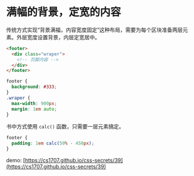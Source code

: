 # 满幅的背景，定宽的内容

传统方式实现“背景满福，内容宽度固定”这种布局，需要为每个区块准备两层元素。外层宽度设置背景，内层定宽居中。

``` html
<footer>
  <div class="wraper">
    <!-- 页脚内容 -->
  </div>
</footer>
```

``` css
footer {
  background: #333;
}
.wraper {
  max-width: 900px;
  margin: 1em auto;
}
```

书中方式使用 `calc()` 函数，只需要一层元素搞定。

``` css
footer {
  padding: 1em calc(50% - 450px);
}
```

demo: [https://cs1707.github.io/css-secrets/39](https://cs1707.github.io/css-secrets/39)
